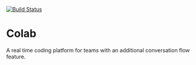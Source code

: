 [![Build Status](https://travis-ci.com/CeoFred/colab.svg?token=8zGCZEFENvahi3TRnh5R&branch=dev)](https://travis-ci.com/CeoFred/colab)

# Colab
A real time coding platform for teams with an additional conversation flow feature.
